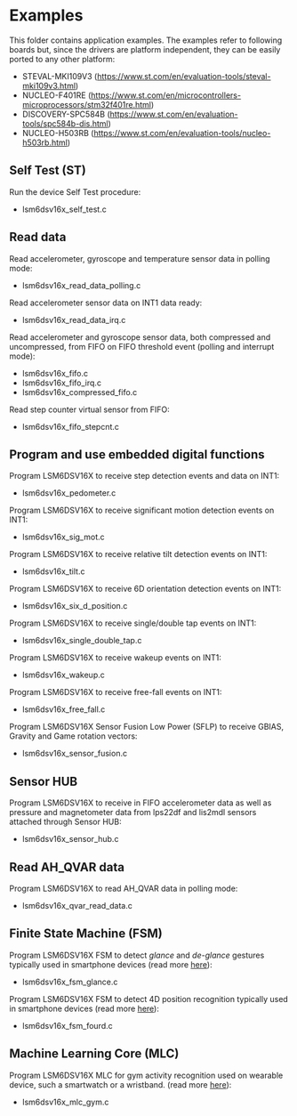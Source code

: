 # Examples

This folder contains application examples. The examples refer to following boards but, since the drivers are platform independent, they can be easily ported to any other platform:

- STEVAL-MKI109V3 (https://www.st.com/en/evaluation-tools/steval-mki109v3.html)
- NUCLEO-F401RE (https://www.st.com/en/microcontrollers-microprocessors/stm32f401re.html)
- DISCOVERY-SPC584B (https://www.st.com/en/evaluation-tools/spc584b-dis.html)
- NUCLEO-H503RB (https://www.st.com/en/evaluation-tools/nucleo-h503rb.html)

## Self Test (ST)

Run the device Self Test procedure:

  - lsm6dsv16x_self_test.c

## Read data

Read accelerometer, gyroscope and temperature sensor data in polling mode:

  - lsm6dsv16x_read_data_polling.c

Read accelerometer sensor data on INT1 data ready:

  - lsm6dsv16x_read_data_irq.c

Read accelerometer and gyroscope sensor data, both compressed and uncompressed, from FIFO on FIFO threshold event (polling and interrupt mode):

  - lsm6dsv16x_fifo.c
  - lsm6dsv16x_fifo_irq.c
  - lsm6dsv16x_compressed_fifo.c

Read step counter virtual sensor from FIFO:

  - lsm6dsv16x_fifo_stepcnt.c

## Program and use embedded digital functions

Program LSM6DSV16X to receive step detection events and data on INT1:

  - lsm6dsv16x_pedometer.c

Program LSM6DSV16X to receive significant motion detection events on INT1:

  - lsm6dsv16x_sig_mot.c

Program LSM6DSV16X to receive relative tilt detection events on INT1:

  - lsm6dsv16x_tilt.c

Program LSM6DSV16X to receive 6D orientation detection events on INT1:

  - lsm6dsv16x_six_d_position.c

Program LSM6DSV16X to receive single/double tap events on INT1:

  - lsm6dsv16x_single_double_tap.c

Program LSM6DSV16X to receive wakeup events on INT1:

  - lsm6dsv16x_wakeup.c

Program LSM6DSV16X to receive free-fall events on INT1:

  - lsm6dsv16x_free_fall.c

Program LSM6DSV16X Sensor Fusion Low Power (SFLP) to receive GBIAS, Gravity and Game rotation vectors:

  - lsm6dsv16x_sensor_fusion.c

## Sensor HUB

Program LSM6DSV16X to receive in FIFO accelerometer data as well as pressure and
magnetometer data from lps22df and lis2mdl sensors attached through Sensor HUB:

  - lsm6dsv16x_sensor_hub.c

## Read AH_QVAR data

Program LSM6DSV16X to read AH_QVAR data in polling mode:

  - lsm6dsv16x_qvar_read_data.c

## Finite State Machine (FSM)

Program LSM6DSV16X FSM to detect *glance* and *de-glance* gestures typically used in smartphone devices (read more [here](https://github.com/STMicroelectronics/STMems_Finite_State_Machine/blob/master/application_examples/lsm6dsv16x/Glance%20detection/README.md)):

  - lsm6dsv16x_fsm_glance.c

Program LSM6DSV16X FSM to detect 4D position recognition typically used in smartphone devices (read more [here](https://github.com/STMicroelectronics/STMems_Finite_State_Machine/blob/master/application_examples/lsm6dsv16x/FourD%20position%20recognition/README.md)):

  - lsm6dsv16x_fsm_fourd.c

## Machine Learning Core (MLC)

Program LSM6DSV16X MLC for gym activity recognition used on wearable device, such a smartwatch or a wristband. (read more [here](https://github.com/STMicroelectronics/STMems_Machine_Learning_Core/blob/master/application_examples/lsm6dsv16x/gym_activity_recognition/README.md)):

  - lsm6dsv16x_mlc_gym.c

